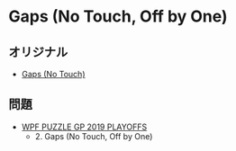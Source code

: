 # Gaps (No Touch, Off by One)

## オリジナル
- [Gaps (No Touch)](gaps-notouch.md)

## 問題
- [WPF PUZZLE GP 2019 PLAYOFFS](../questions/wpfpgp2019-po.md)
	- 2\. Gaps (No Touch, Off by One)
